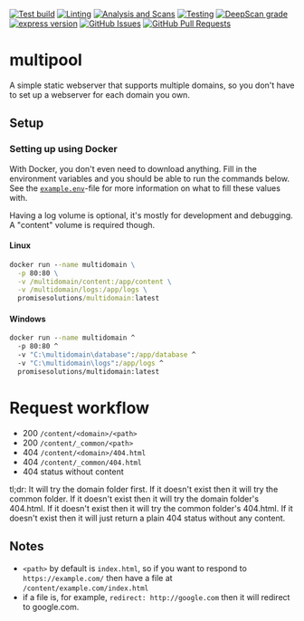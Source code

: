 [![Test build](https://img.shields.io/github/workflow/status/biaw/multidomain/Build%20and%20publish)](https://github.com/biaw/multidomain/actions/workflows/build-and-publish.yml)
[![Linting](https://img.shields.io/github/workflow/status/biaw/multidomain/Linting?label=quality)](https://github.com/biaw/multidomain/actions/workflows/linting.yml)
[![Analysis and Scans](https://img.shields.io/github/workflow/status/biaw/multidomain/Analysis%20and%20Scans?label=scan)](https://github.com/biaw/multidomain/actions/workflows/analysis-and-scans.yml)
[![Testing](https://img.shields.io/github/workflow/status/biaw/multidomain/Testing?label=tests)](https://github.com/biaw/multidomain/actions/workflows/testing.yml)
[![DeepScan grade](https://deepscan.io/api/teams/16173/projects/19526/branches/509262/badge/grade.svg)](https://deepscan.io/dashboard#view=project&tid=16173&pid=19526&bid=509262)
[![express version](https://img.shields.io/github/package-json/dependency-version/biaw/multidomain/express)](https://www.npmjs.com/package/express)
[![GitHub Issues](https://img.shields.io/github/issues-raw/biaw/multidomain.svg)](https://github.com/biaw/multidomain/issues)
[![GitHub Pull Requests](https://img.shields.io/github/issues-pr-raw/biaw/multidomain.svg)](https://github.com/biaw/multidomain/pulls)

# multipool

A simple static webserver that supports multiple domains, so you don't have to set up a webserver for each domain you own.

## Setup

### Setting up using Docker

With Docker, you don't even need to download anything. Fill in the environment variables and you should be able to run the commands below. See the [`example.env`](https://github.com/biaw/multidomain/blob/master/example.env)-file for more information on what to fill these values with.

Having a log volume is optional, it's mostly for development and debugging. A "content" volume is required though.

#### Linux

```cmd
docker run --name multidomain \
  -p 80:80 \
  -v /multidomain/content:/app/content \
  -v /multidomain/logs:/app/logs \
  promisesolutions/multidomain:latest
```

#### Windows

```cmd
docker run --name multidomain ^
  -p 80:80 ^
  -v "C:\multidomain\database":/app/database ^
  -v "C:\multidomain\logs":/app/logs ^
  promisesolutions/multidomain:latest
```

# Request workflow

- 200 `/content/<domain>/<path>`
- 200 `/content/_common/<path>`
- 404 `/content/<domain>/404.html`
- 404 `/content/_common/404.html`
- 404 status without content

tl;dr: It will try the domain folder first. If it doesn't exist then it will try the common folder. If it doesn't exist then it will try the domain folder's 404.html. If it doesn't exist then it will try the common folder's 404.html. If it doesn't exist then it will just return a plain 404 status without any content.

## Notes

- `<path>` by default is `index.html`, so if you want to respond to `https://example.com/` then have a file at `/content/example.com/index.html`
- if a file is, for example, `redirect: http://google.com` then it will redirect to google.com.
